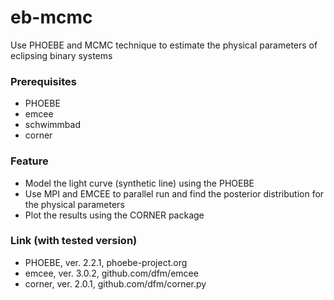 # eb-mcmc
Use PHOEBE and MCMC technique to estimate the physical parameters of eclipsing binary systems

### Prerequisites
* PHOEBE
* emcee
* schwimmbad
* corner

### Feature
- Model the light curve (synthetic line) using the PHOEBE
- Use MPI and EMCEE to parallel run and find the posterior distribution for the physical parameters
- Plot the results using the CORNER package

### Link (with tested version)
* PHOEBE, ver. 2.2.1, phoebe-project.org
* emcee, ver. 3.0.2,  github.com/dfm/emcee
* corner, ver. 2.0.1, github.com/dfm/corner.py
